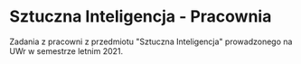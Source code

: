 # Sztuczna Inteligencja - Pracownia

Zadania z pracowni z przedmiotu "Sztuczna Inteligencja" prowadzonego na UWr w semestrze letnim 2021.

